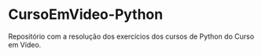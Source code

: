 # CursoEmVideo-Python

 Repositório com a resolução dos exercícios dos cursos de Python do Curso em Vídeo.